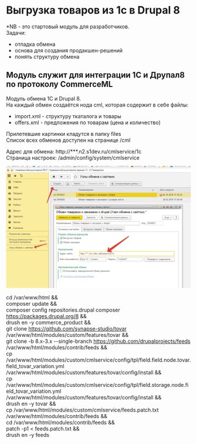 # Выгрузка товаров из 1с в Drupal 8
*NB - это стартовый модуль для разработчиков. <br>
Задачи:
- отладка обмена
- основа для создания продакшен-решений
- понять структуру обмена

## Модуль служит для интеграции 1С и Друпал8 по протоколу CommerceML

Модуль обмена 1С и Drupal 8.<br />
На каждый обмен создаётся нода cml, которая содержит в себе файлы:
- import.xml - структуру ткаталога и товары
- offers.xml - предложения по товарам (цена и количество)

Прилетевшие картинки кладутся в папку files<br>
Список всех обменов доступен на странице /cml<br>

Адрес для обмена: http://***.n2.s1dev.ru/cmlservice/1c <br />
Страница настроек: /admin/config/system/cmlservice

<img src="https://github.com/politsin/help/blob/master/1csett.png?raw=true">


cd /var/www/html && \
composer update && \
composer config repositories.drupal composer https://packages.drupal.org/8 && \
drush en -y commerce_product && \
git clone https://github.com/synapse-studio/tovar /var/www/html/modules/custom/features/tovar && \
git clone -b 8.x-3.x --single-branch https://github.com/drupalprojects/feeds /var/www/html/modules/contrib/feeds && \
cp /var/www/html/modules/custom/cmlservice/config/tpl/field.field.node.tovar.field_tovar_variation.yml /var/www/html/modules/custom/features/tovar/config/install && \
cp /var/www/html/modules/custom/cmlservice/config/tpl/field.storage.node.field_tovar_variation.yml /var/www/html/modules/custom/features/tovar/config/install && \
drush en -y tovar && \
cp /var/www/html/modules/custom/cmlservice/feeds.patch.txt /var/www/html/modules/contrib/feeds && \
cd /var/www/html/modules/contrib/feeds && \
patch -p1 < feeds.patch.txt && \
drush en -y feeds


